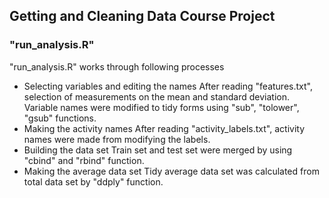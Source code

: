 ## Getting and Cleaning Data Course Project

### "run_analysis.R"

"run_analysis.R" works through following processes

* Selecting variables and editing the names
After reading "features.txt", selection of measurements on the mean and standard deviation.
Variable names were modified to tidy forms using "sub", "tolower", "gsub" functions.
* Making the activity names
After reading "activity_labels.txt", activity names were made from modifying the labels.
* Building the data set
Train set and test set were merged by using "cbind" and "rbind" function.
* Making the average data set
Tidy average data set was calculated from total data set by "ddply" function.
